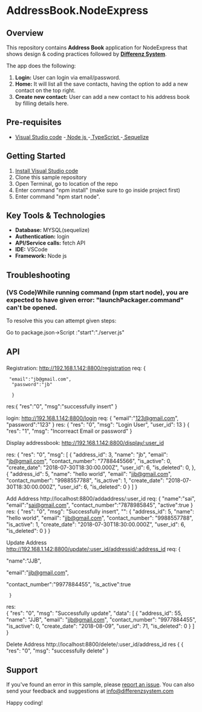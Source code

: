 # AddressBook.NodeExpress

## Overview
This repository contains **Address Book** application for NodeExpress that shows design & coding practices followed by **[Differenz System](http://www.differenzsystem.com/)**.

The app does the following:
1. **Login:** User can login via email/password. 
2. **Home:** It will list all the save contacts, having the option to add a new contact on the top right.
3. **Create new contact:** User can add a new contact to his address book by filling details here.

## Pre-requisites
- [Visual Studio code](https://code.visualstudio.com/)
-[ Node js ](https://nodejs.org/en/)
-[ TypeScript ](http://typescript.org/)
-[ Sequelize ](http://docs.sequelizejs.com/)


## Getting Started
1. [Install Visual Studio code](https://code.visualstudio.com/)
2. Clone this sample repository
3. Open Terminal, go to location of the repo
4. Enter command "npm install" (make sure to go inside project first)
5. Enter command "npm start node".


## Key Tools & Technologies
- **Database:** MYSQL(sequelize)
- **Authentication:** login
- **API/Service calls:** fetch API
- **IDE:**  VSCode
- **Framework:** Node js

## Troubleshooting
### (VS Code)While running command (npm start node), you are expected to have given error: "launchPackager.command" can't be opened.
To resolve this you can attempt given steps:

Go to package.json->Script :"start":"./server.js"



## API
###
Registration:
http://192.168.1.142:8800/registration
req:
     {
	
     "email":"jb@gmail.com",
      "password":"jb"

      }
res:{
      "res":"0",
       "msg":"successfully insert"
        }


login:
http://192.168.1.142:8800/login
req:
    {
        "email":"123@gmail.com",
        "password":"123"
    }
res:
    {
    "res": "0",
    "msg": "Login User",
    "user_id": 13
    }
    {
    "res": "1",
    "msg": "Incorreact Email or password"
    }

Display addressbook:
http://192.168.1.142:8800/display/:user_id

res:
    {
    "res": "0",
    "msg": [
            {
                "address_id": 3,
                "name": "jb",
                "email": "jb@gmail.com",
                "contact_number": "7788445566",
                "is_active": 0,
                "create_date": "2018-07-30T18:30:00.000Z",
                "user_id": 6,
                "is_deleted": 0,
            },
            {
                "address_id": 5,
                "name": "hello world",
                "email": "jjb@gmail.com",
                "contact_number": "9988557788",
                "is_active": 1,
                "create_date": "2018-07-30T18:30:00.000Z",
                "user_id": 6,
                "is_deleted": 0
            }
        ]
    }

Add Address
http://localhost:8800/addaddress/:user_id
req:
    {
	"name":"sai",
	"email":"sai@gmail.com",
	"contact_number":"7878985845",
	"active":true
    }
res:
{
    "res": "0",
    "msg": "Successfully insert",
    "": {
            "address_id": 5,
            "name": "hello world",
            "email": "jjb@gmail.com",
            "contact_number": "9988557788",
            "is_active": 1,
            "create_date": "2018-07-30T18:30:00.000Z",
            "user_id": 6,
            "is_deleted": 0
        }
}

Update Address
http://192.168.1.142:8800/update/:user_id/addressid/:address_id
req:
   {
	
   "name":"JJB",
	
   "email":"jjb@gmail.com",

   "contact_number":"9977884455",
	   "is_active":true

     }
res:	
     {
    "res": "0",
    "msg": "Successfully update",
    "data": [
        {
            "address_id": 55,
            "name": "JJB",
            "email": "jjb@gmail.com",
            "contact_number": "9977884455",
            "is_active": 0,
            "create_date": "2018-08-09",
            "user_id": 71,
            "is_deleted": 0
        }
    ]
    }

Delete Address
http://localhost:8800/delete/:user_id/address_id
res {
    {
    "res": "0",
    "msg": "successfully delete"
     }



## Support
If you've found an error in this sample, please [report an issue](https://github.com/differenz-system/AddressBook.NodeExpress). You can also send your feedback and suggestions at info@differenzsystem.com

Happy coding!